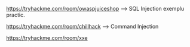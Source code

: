 
https://tryhackme.com/room/owaspjuiceshop  --> SQL Injection exemplu practic.

https://tryhackme.com/room/chillhack --> Command Injection













https://tryhackme.com/room/xxe